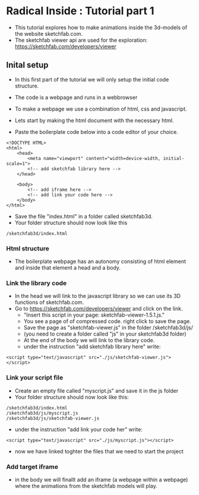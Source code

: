 # Radical Inside : Tutorial part 1 

- This tutorial explores how to make animations inside the 3d-models of the website sketchfab.com.
- The sketchfab viewer api are used for the exploration: https://sketchfab.com/developers/viewer 

## Inital setup
- In this first part of the tutorial we will only setup the initial code structure. 
- The code is a webpage and runs in a webbrowser 
- To make a webpage we use a combination of html, css and javascript.

- Lets start by making the html document with the necessary html.
- Paste the boilerplate code below into a code editor of your choice. 

```
<!DOCTYPE HTML>
<html>
    <head>
        <meta name="viewport" content="width=device-width, initial-scale=1">
        <!-- add sketchfab library here -->
    </head>

    <body>
        <!-- add iframe here -->
        <!-- add link your code here -->
    </body>
</html>
```

- Save the file "index.html" in a folder called sketchfab3d. 
- Your folder structure should now look like this 

```
/sketchfab3d/index.html
```

### Html structure
- The boilerplate webpage has an autonomy consisting of html element and inside that element a head and a body.

### Link the library code 
- In the head we will link to the javascript library so we can use its 3D functions of sketchfab.com.
- Go to https://sketchfab.com/developers/viewer and click on the link. 
    - "Insert this script in your page: sketchfab-viewer-1.5.1.js." 
    - You see a page of of compressed code. right click to save the page.
    - Save the page as "sketchfab-viewer.js" in the folder /sketchfab3d/js/
    - (you need to create a folder called "js" in your sketchfab3d folder)
    - At the end of the body we will link to the library code.
    - under the instruction "add sketchfab library here" write: 
```
<script type="text/javascript" src="./js/sketchfab-viewer.js"></script>
```
### Link your script file
- Create an empty file called "myscript.js" and save it in the js folder
- Your folder structure should now look like this: 
```
/sketchfab3d/index.html
/sketchfab3d/js/myscript.js
/sketchfab3d/js/sketchfab-viewer.js
```
- under the instruction "add link your code her" write: 
```
<script type="text/javascript" src="./js/myscript.js"></script>
```
- now we have linked toghter the files that we need to start the project

### Add target iframe
- in the body we will finallt add an iframe (a webpage within a webpage) where the animations from the sketchfab models will play.
